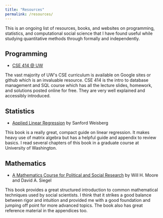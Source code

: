 ```yaml
---
title: "Resources"
permalink: /resources/
---
```


This is an ongoing list of resources, books, and websites on programming, statistics, and computational social science that I have found useful while studying quantitative methods through formally and independently.

## Programming 

-   [CSE 414 \@ UW](https://sites.google.com/cs.washington.edu/cse414-22au/)

The vast majority of UW's CSE curriculum is available on Google sites or github which is an invaluable resource. CSE 414 is the intro to database management and SQL course which has all the lecture slides, homework, and solutions posted online for free. They are very well explained and accessibly introduced.

## Statistics 

-   [Applied Linear Regression](https://www.stat.purdue.edu/~qfsong/teaching/525/book/Weisberg-Applied-Linear-Regression-Wiley.pdf) by Sanford Weisberg

This book is a really great, compact guide on linear regression. It makes heavy use of matrix algebra but has a helpful guide and appendix to review basics. I read several chapters of this book in a graduate course at University of Washington.

## Mathematics

-   [A Mathematics Course for Political and Social Research](https://press.princeton.edu/books/paperback/9780691159171/a-mathematics-course-for-political-and-social-research) by Will H. Moore and David A. Siegel

This book provides a great structured introduction to common mathematical techniques used by social scientists. I think that it strikes a good balance between rigor and intuition and provided me with a good foundation and jumping off point for more advanced topics. The book also has great reference material in the appendices too.
